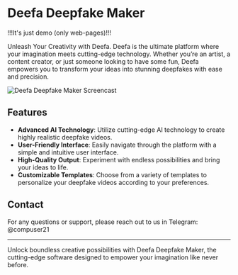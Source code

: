# Deefa Deepfake Maker

!!!It's just demo (only web-pages)!!!

Unleash Your Creativity with Deefa. Deefa is the ultimate platform where your imagination meets cutting-edge technology. Whether you’re an artist, a content creator, or just someone looking to have some fun, Deefa empowers you to transform your ideas into stunning deepfakes with ease and precision.

![Deefa Deepfake Maker Screencast]()

## Features

- **Advanced AI Technology**: Utilize cutting-edge AI technology to create highly realistic deepfake videos.
- **User-Friendly Interface**: Easily navigate through the platform with a simple and intuitive user interface.
- **High-Quality Output**: Experiment with endless possibilities and bring your ideas to life.
- **Customizable Templates**: Choose from a variety of templates to personalize your deepfake videos according to your preferences.

## Contact

For any questions or support, please reach out to us in Telegram: @compuser21

---

Unlock boundless creative possibilities with Deefa Deepfake Maker, the cutting-edge software designed to empower your imagination like never before.
